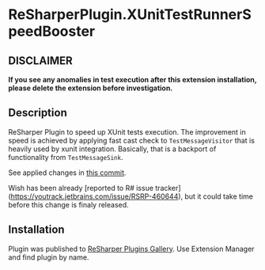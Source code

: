 # ReSharperPlugin.XUnitTestRunnerSpeedBooster

## DISCLAIMER
__If you see any anomalies in test execution after this extension installation, please delete the extension before investigation.__

## Description

ReSharper Plugin to speed up XUnit tests execution.
The improvement in speed is achieved by applying fast cast check to `TestMessageVisitor` that is heavily used by xunit integration. Basically, that is a backport of functionality from `TestMessageSink`.

See applied changes in [this commit](https://github.com/Zvirja/xunit/commit/cb6e65fd18c12125f42d3a0672dffc3229382daa).

Wish has been already [reported to R# issue tracker] (https://youtrack.jetbrains.com/issue/RSRP-460644), but it could take time before this change is finaly released.

## Installation

Plugin was published to [ReSharper Plugins Gallery](https://resharper-plugins.jetbrains.com/packages/AlexPovar.XUnitTestRunnerSpeedBooster/). Use Extension Manager and find plugin by name.

